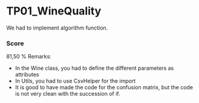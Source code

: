 # TP01_WineQuality
We had to implement algorithm function.

### Score
81,50 %
Remarks:
- In the Wine class, you had to define the different parameters as attributes
- In Utils, you had to use CsvHelper for the import
- It is good to have made the code for the confusion matrix, but the code is not very clean with the succession of if.
